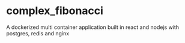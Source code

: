 # complex_fibonacci
A dockerized multi container application built in react and nodejs with postgres, redis and nginx 
